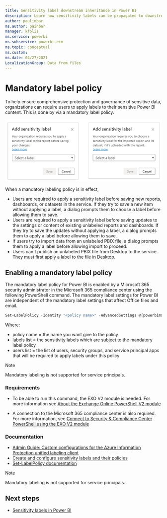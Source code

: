 ```yaml
---
title: Sensitivity label downstream inheritance in Power BI
description: Learn how sensitivity labels can be propagated to downstream content
author: paulinbar
ms.author: painbar
manager: kfolis
ms.service: powerbi
ms.subservice: powerbi-eim
ms.topic: conceptual
ms.custom:
ms.date: 04/27/2021
LocalizationGroup: Data from files
---
```

# Mandatory label policy

To help ensure comprehensive protection and governance of sensitive data, organizations can require users to apply labels to their sensitive Power BI content. This is done by via a mandatory label policy.

![Screenshot of mandatory label dialog.](media/service-security-sensitivity-label-mandatory-label-policy/mandatory-labels-dialog.png)

When a mandatory labeling policy is in effect, 
* Users are required to apply a sensitivity label before saving new reports, dashboards, or datasets in the service. If they try to save a new item without applying a label, a dialog prompts them to choose a label before allowing them to save.
* Users are required to apply a sensitivity label before saving updates to the settings or content of existing unlabeled reports and dashboards. If they try to save the updates without applying a label, a dialog prompts them to apply a label before allowing them to save.
* If users try to import data from an unlabeled PBIX file, a dialog prompts them to apply a label before allowing import to proceed.
* Users can't publish an unlabeled PBIX file from Desktop to the service. They must first apply a label to the file in Desktop. 

## Enabling a mandatory label policy

The mandatory label policy for Power BI is enabled by a Microsoft 365 security administrator in the Microsoft 365 compliance center using the following PowerShell command. The mandatory label settings for Power BI are independent of the mandatory label settings that affect Office files and email.

```powershell
Set-LabelPolicy -Identity "<policy name>" -AdvancedSettings @{powerbimandatory="true"}
```

Where:

* policy name = the name you want give to the policy
* labels list = the sensitivity labels which are subject to the mandatory label policy
* users list = the list of users, security groups, and service principal apps that will be required to apply labels under this policy

>[!NOTE]
> Mandatory labeling is not supported for service principals.

### Requirements
 
* To be able to run this command, the EXO V2 module is needed. For more information see [About the Exchange Online PowerShell V2 module](/powershell/exchange/exchange-online-powershell-v2?view=exchange-ps#install-and-maintain-the-exo-v2-module)

* A connection to the Microsoft 365 compliance center is also required. For more information, see [Connect to Security & Compliance Center PowerShell using the EXO V2 module](/powershell/exchange/connect-to-scc-powershell?view=exchange-ps)

### Documentation

* [Admin Guide: Custom configurations for the Azure Information Protection unified labeling client](/azure/information-protection/rms-client/clientv2-admin-guide-customizations#available-advanced-settings-for-labels)
* [Create and configure sensitivity labels and their policies](/microsoft-365/compliance/create-sensitivity-labels?view=o365-worldwide#use-powershell-for-sensitivity-labels-and-their-policies)
* [Set-LabelPolicy documentation](/powershell/module/exchange/set-labelpolicy?view=exchange-ps)

>[!NOTE]
> Mandatory labeling is not supported for service principals.

## Next steps

* [Sensitivity labels in Power BI](service-security-sensitivity-label-overview.md)
